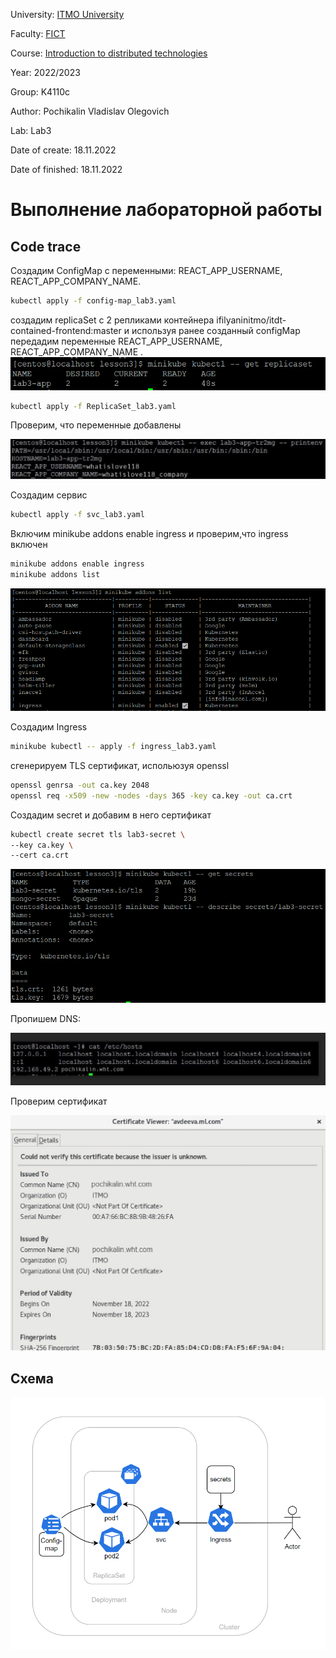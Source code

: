 University: [ITMO University](https://itmo.ru/ru/)

Faculty: [FICT](https://fict.itmo.ru)

Course: [Introduction to distributed technologies](https://github.com/itmo-ict-faculty/introduction-to-distributed-technologies)

Year: 2022/2023

Group: K4110c

Author: Pochikalin Vladislav Olegovich

Lab: Lab3

Date of create: 18.11.2022

Date of finished: 18.11.2022


# Выполнение лабораторной работы

## Code trace

Создадим ConfigMap с переменными: REACT_APP_USERNAME, REACT_APP_COMPANY_NAME.

```bash
kubectl apply -f config-map_lab3.yaml
```

создадим replicaSet с 2 репликами контейнера ifilyaninitmo/itdt-contained-frontend:master и используя ранее созданный configMap передадим переменные REACT_APP_USERNAME, REACT_APP_COMPANY_NAME .
![result1](https://github.com/Whatislove118/2022_2023-introduction_to_distributed_technologies-k4110c-pochikalin_vo/blob/master/labs/lab3/replicaset.png)

```bash
kubectl apply -f ReplicaSet_lab3.yaml
```

Проверим, что переменные добавлены

![result2](https://github.com/Whatislove118/2022_2023-introduction_to_distributed_technologies-k4110c-pochikalin_vo/blob/master/labs/lab3/after_apply.png)

Создадим сервис

```bash
kubectl apply -f svc_lab3.yaml
```

Включим minikube addons enable ingress и проверим,что ingress включен

```bash
minikube addons enable ingress
minikube addons list
```
![result3](https://github.com/Whatislove118/2022_2023-introduction_to_distributed_technologies-k4110c-pochikalin_vo/blob/master/labs/lab3/enabled_ingress.png)

Создадим Ingress

```bash
minikube kubectl -- apply -f ingress_lab3.yaml 
```

сгенерируем TLS сертификат, испольюзуя openssl


```bash
openssl genrsa -out ca.key 2048
openssl req -x509 -new -nodes -days 365 -key ca.key -out ca.crt
```
Создадим secret и добавим в него сертификат

```bash
kubectl create secret tls lab3-secret \
--key ca.key \
--cert ca.crt
```

![result5](https://github.com/Whatislove118/2022_2023-introduction_to_distributed_technologies-k4110c-pochikalin_vo/blob/master/labs/lab3/secrets.png)

Пропишем DNS:

![result6](https://github.com/Whatislove118/2022_2023-introduction_to_distributed_technologies-k4110c-pochikalin_vo/blob/master/labs/lab3/hosts.png)

Проверим сертификат

![result7](https://github.com/Whatislove118/2022_2023-introduction_to_distributed_technologies-k4110c-pochikalin_vo/blob/master/labs/lab3/certs.png)

## Схема

![result8](https://github.com/Whatislove118/2022_2023-introduction_to_distributed_technologies-k4110c-pochikalin_vo/blob/master/labs/lab3/schema.png)


